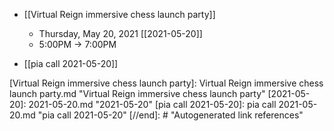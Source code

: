 - [[Virtual Reign immersive chess launch party]]
	- Thursday, May 20, 2021 [[2021-05-20]]
	- 5:00PM → 7:00PM


- [[pia call 2021-05-20]]

[//begin]: # "Autogenerated link references for markdown compatibility"
[Virtual Reign immersive chess launch party]: Virtual Reign immersive chess launch party.md "Virtual Reign immersive chess launch party"
[2021-05-20]: 2021-05-20.md "2021-05-20"
[pia call 2021-05-20]: pia call 2021-05-20.md "pia call 2021-05-20"
[//end]: # "Autogenerated link references"